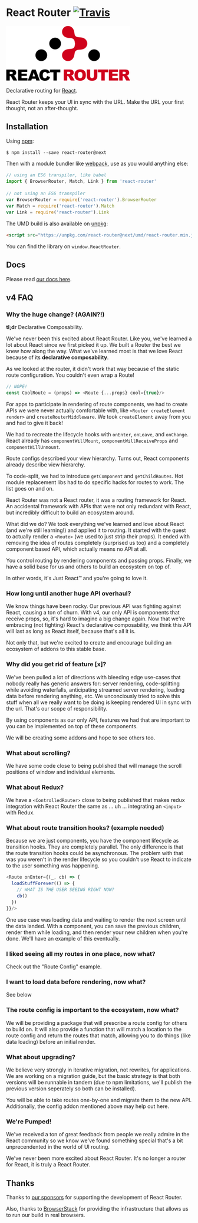 # React Router [![Travis][build-badge]][build]

[build-badge]: https://img.shields.io/travis/ReactTraining/react-router/v4.svg?style=flat-square
[build]: https://travis-ci.org/ReactTraining/react-router

<img src="/logo/Vertical@2x.png" height="150"/>

Declarative routing for [React](https://facebook.github.io/react).

React Router keeps your UI in sync with the URL. Make the URL your first thought, not an after-thought.

## Installation

Using [npm](https://www.npmjs.com/):

    $ npm install --save react-router@next

Then with a module bundler like [webpack](https://webpack.github.io/), use as you would anything else:

```js
// using an ES6 transpiler, like babel
import { BrowserRouter, Match, Link } from 'react-router'

// not using an ES6 transpiler
var BrowserRouter = require('react-router').BrowserRouter
var Match = require('react-router').Match
var Link = require('react-router').Link
```

The UMD build is also available on [unpkg](https://unpkg.com):

```html
<script src="https://unpkg.com/react-router@next/umd/react-router.min.js"></script>
```

You can find the library on `window.ReactRouter`.

## Docs

Please read [our docs here](https://react-router-website-xvufzcovng.now.sh/).

## v4 FAQ

### Why the huge change? (AGAIN?!)

**tl;dr** Declarative Composability.

We've never been this excited about React Router. Like you, we've
learned a lot about React since we first picked it up. We built a Router
the best we knew how along the way. What we've learned most is that we
love React because of its **declarative composability**.

As we looked at the router, it didn't work that way because of the
static route configuration. You couldn't even wrap a Route!

```js
// NOPE!
const CoolRoute = (props) => <Route {...props} cool={true}/>
```

For apps to participate in rendering of route components, we had to
create APIs we were never actually comfortable with, like `<Router
createElement render>` and `createRouterMiddleware`. We took
`createElement` away from you and had to give it back!

We had to recreate the lifecycle hooks with `onEnter`, `onLeave`, and
`onChange`. React already has `componentWillMount`,
`componentWillReceiveProps` and `componentWillUnmount`.

Route configs described your view hierarchy. Turns out, React components
already describe view hierarchy.

To code-split, we had to introduce `getComponent` and `getChildRoutes`.
Hot module replacement libs had to do specific hacks for routes to work.
The list goes on and on.

React Router was not a React router, it was a routing framework for
React. An accidental framework with APIs that were not only redundant
with React, but incredibly difficult to build an ecosystem around.

What did we do? We took everything we've learned and love about React
(and we're still learning!) and applied it to routing. It started with
the quest to actually render a `<Route>` (we used to just strip their
props). It ended with removing the idea of routes completely (surprised
us too) and a completely component based API, which actually means no
API at all.

You control routing by rendering components and passing props. Finally,
we have a solid base for us and others to build an ecosystem on top of.

In other words, it's Just React™ and you're going to love it.

### How long until another huge API overhaul?

We know things have been rocky. Our previous API was fighting against
React, causing a ton of churn. With v4, our only API is components that
receive props, so, it's hard to imagine a big change again. Now that
we're embracing (not fighting) React's declarative composability, we
think this API will last as long as React itself, because that's all it
is.

Not only that, but we're excited to create and encourage building an
ecosystem of addons to this stable base.

### Why did you get rid of feature [x]?

We've been pulled a lot of directions with bleeding edge use-cases that
nobody really has generic answers for: server rendering, code-splitting
while avoiding waterfalls, anticipating streamed server rendering, loading
data before rendering anything, etc. We unconciously tried to solve this
stuff when all we really want to be doing is keeping rendered UI in sync
with the url. That's our scope of responsibility.

By using components as our only API, features we had that are important
to you can be implemented on top of these components.

We will be creating some addons and hope to see others too.

### What about scrolling?

We have some code close to being published that will manage the scroll
positions of window and individual elements.

### What about Redux?

We have a `<ControlledRouter>` close to being published that makes redux
integration with React Router the same as ... uh ... integrating an
`<input>` with Redux.

### What about route transition hooks? (example needed)

Because we are just components, you have the component lifecycle as
transition hooks. They are completely parallel. The only difference is
that the route transition hooks could be asynchronous. The problem with
that was you weren't in the render lifecycle so you couldn't use React
to indicate to the user something was happening.

```js
<Route onEnter={(_, cb) => {
  loadStuffForever(() => {
    // WHAT IS THE USER SEEING RIGHT NOW?
    cb()
  })
}}/>
```

One use case was loading data and waiting to render the next screen
until the data landed. With a component, you can save the previous
children, render them while loading, and then render your new children
when you're done. We'll have an example of this eventually.

### I liked seeing all my routes in one place, now what?

Check out the "Route Config" example.

### I want to load data before rendering, now what?

See below

### The route config is important to the ecosystem, now what?

We will be providing a package that will prescribe a route config for
others to build on. It will also provide a function that will match a
location to the route config and return the routes that match, allowing
you to do things (like data loading) before an initial render.

### What about upgrading?

We believe very strongly in iterative migration, not rewrites, for
applications. We are working on a migration guide, but the basic
strategy is that both versions will be runnable in tandem (due to npm
limitations, we'll publish the previous version seperately so both can
be installed).

You will be able to take routes one-by-one and migrate them to the new
API. Additionally, the config addon mentioned above may help out here.

### We're Pumped!

We've received a ton of great feedback from people we really admire in
the React community so we know we've found something special that's a
bit unprecendented in the world of UI routing.

We've never been more excited about React Router. It's no longer a
router for React, it is truly a React Router.



## Thanks

Thanks to [our sponsors](/SPONSORS.md) for supporting the development of React Router.

Also, thanks to [BrowserStack](https://www.browserstack.com/) for providing the infrastructure that allows us to run our build in real browsers.

